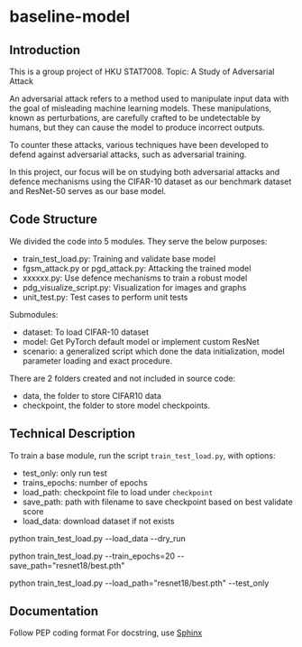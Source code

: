 # baseline-model

## Introduction

This is a group project of HKU STAT7008.
Topic: A Study of Adversarial Attack

An adversarial attack refers to a method used to manipulate input data with the goal of misleading machine learning models. These manipulations, known as perturbations, are carefully crafted to be undetectable by humans, but they can cause the model to produce incorrect outputs. 

To counter these attacks, various techniques have been developed to defend against adversarial attacks, such as adversarial training. 

In this project, our focus will be on studying both adversarial attacks and defence mechanisms using the CIFAR-10 dataset as our benchmark dataset and ResNet-50 serves as our base model.


## Code Structure

We divided the code into 5 modules. They serve the below purposes:
- train_test_load.py: Training and validate base model
- fgsm_attack.py or pgd_attack.py: Attacking the trained model
- xxxxxx.py: Use defence mechanisms to train a robust model
- pdg_visualize_script.py: Visualization for images and graphs
- unit_test.py: Test cases to perform unit tests


Submodules:
- dataset: To load CIFAR-10 dataset
- model: Get PyTorch default model or implement custom ResNet
- scenario: a generalized script which done the data initialization, model parameter loading and exact procedure.

There are 2 folders created and not included in source code:
- data, the folder to store CIFAR10 data
- checkpoint, the folder to store model checkpoints.

## Technical Description

To train a base module, run the script `train_test_load.py`, with options:
- test_only: only run test
- trains_epochs: number of epochs
- load_path: checkpoint file to load under `checkpoint`
- save_path: path with filename to save checkpoint based on best validate score
- load_data: download dataset if not exists

python train_test_load.py --load_data --dry_run

python train_test_load.py --train_epochs=20 --save_path="resnet18/best.pth"

python train_test_load.py --load_path="resnet18/best.pth" --test_only

## Documentation

Follow PEP coding format
For docstring, use [Sphinx](https://www.sphinx-doc.org/en/master/)